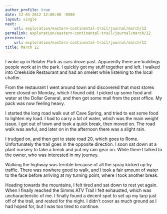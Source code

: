 ```yaml
---
author_profile: true
date: 12-03-2012 12:00:00 -0500
layout: single
next:
    url: exploration/eastern-continental-trail/journal/march/13
permalink: exploration/eastern-continental-trail/journal/march/12
previous:
    url: exploration/eastern-continental-trail/journal/march/11
title: March 12
---
```

I woke up in Rolater Park as cars drove past. Apparently there are buildings people work at in the park. I quickly got my stuff together and left. I walked into Creekside Restaurant and had an omelet while listening to the local chatter.

From the restaurant I went around town and discovered that most stores were closed on Monday, which I found odd. I picked up some food and water at the Dollar General, and then got some mail from the post office. My pack was now feeling heavy.

I started the long road walk out of Cave Spring, and tried to eat some food to lighten my load. I had to carry a lot of water, which was the main weight issue. I got out of town and took a quick break, then moved on. The road walk was awful, and later on in the afternoon there was a slight rain.

I trudged on, and then got to state road 20, which goes to Rome. Unfortunately the trail goes in the opposite direction. I soon sat down at a plant nursery to take a break and put my rain gear on. While there I talked to the owner, who was interested in my journey.

Walking the highway was terrible because of all the spray kicked up by traffic. There was nowhere good to walk, and I took a fair amount of water to the face before arriving at my turning point, where I took another break.

Heading towards the mountains, I felt tired and sat down to rest yet again. When I finally reached the Simms ATV Trail I felt exhausted, which was uncharacteristic of me. I finally found a decent spot to set up my tarp just off of the trail, and rested for the night. I didn't cover as much ground as I had hoped for, but I was too tired to continue.